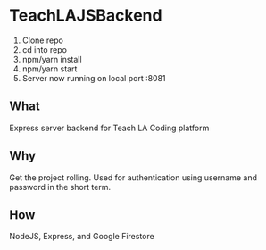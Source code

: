# TeachLAJSBackend
1. Clone repo
2. cd into repo
3. npm/yarn install
3. npm/yarn start
4. Server now running on local port :8081

## What
Express server backend for Teach LA Coding platform

## Why
Get the project rolling. Used for authentication using username and password in the short term.

## How
NodeJS, Express, and Google Firestore